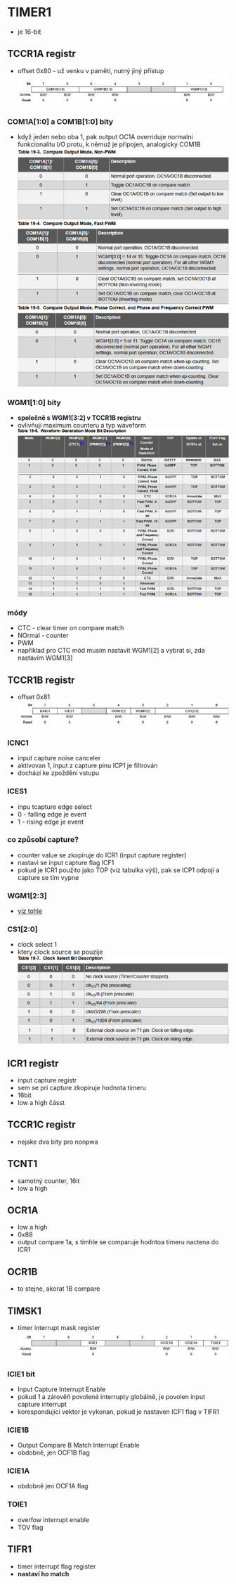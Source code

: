 # TIMER1
- je 16-bit
## TCCR1A registr
- offset 0x80 - už venku v paměti, nutný jiný přístup
![](image-1.png)
### COM1A[1:0] a COM1B[1:0] bity
- když jeden nebo oba 1, pak output OC1A overriduje normalni funkcionalitu I/O protu, k němuž je připojen, analogicky COM1B
![Compare Output Mode, Non-PWM](image-2.png)
![Compare Output Mode, Fast PWM](image-3.png)
![pokracovani](image-5.png)
![Compare Output Mode, Phase Correct, and Phase and Frequency Correct PWM](image-6.png)
### WGM1[1:0] bity
- **společně s WGM1[3:2] v TCCR1B registru**
- ovlivňují maximum counteru a typ waveform<br>
![Waveform Generation Mode Bit Description](image-7.png)
![pokracovani](image-8.png)
### módy
- CTC - clear timer on compare match
- NOrmal - counter
- PWM
- například pro CTC mód musím nastavit WGM1[2] a vybrat si, zda nastavím WGM1[3]
## TCCR1B registr
- offset 0x81
![bit maping TCCR1B](image-9.png)
### ICNC1 
- input capture noise canceler
- aktivovan 1, input z capture pinu ICP1 je filtrován
- dochází ke zpoždění vstupu
### ICES1
- inpu tcapture edge select
- 0 - falling edge je event
- 1 - rising edge je event
### co způsobí capture?
- counter value se zkopiruje do ICR1 (input capture register)
- nastavi se input capture flag ICF1
- pokud je ICR1 použito jako TOP (viz tabulka výš), pak se ICP1 odpojí a capture se tím vypne

### WGM1[2:3]
- [viz tohle](#wgm1[1:0]-bity)

### CS1[2:0]
- clock select 1
- ktery clock source se pouzije<br>
![Clock Select Bit Description](image-10.png)
![pokracovani](image-11.png)
## ICR1 registr
- input capture registr
- sem se pri capture zkopiruje hodnota timeru
- 16bit
- low a high čásst

## TCCR1C registr
- nejake dva bity pro nonpwa
## TCNT1
- samotný counter, 16it
- low a high
## OCR1A
- low a high
- 0x88
- output compare 1a, s timhle se comparuje hodntoa timeru nactena do ICR1
## OCR1B
- to stejne, akorat 1B compare

## TIMSK1
- timer interrupt mask register
![bit mapping](image-12.png)
### ICIE1 bit
- Input Capture Interrupt Enable
- pokud 1 a zárověň povolené interrupty globálně, je povolen input capture interrupt
- korespondujici vektor je vykonan, pokud je nastaven ICF1 flag v TIFR1
### ICIE1B  
- Output Compare B Match Interrupt Enable
- obdobně, jen OCF1B flag
### ICIE1A
- obdobně jen OCF1A flag
### TOIE1
- overfow interrupt enable
- TOV flag
## TIFR1
- timer interrupt flag register 
- **nastaví ho match**